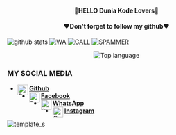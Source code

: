 <h4 align="center">
    🔰HELLO Dunia Kode Lovers🔰
</h4>

<h4 align="center">
   ❤️Don't forget to follow my github❤️
</h4 aling="center">
 
![github stats](https://github-readme-stats.vercel.app/api?username=Dunia-Kode&show_icons=true&theme=dark)
<a href="https://github.com/Dunia-Kode/Wa"><img title="WA" src="https://github-readme-stats.vercel.app/api/pin/?username=Dunia-Kode&repo=Wa&theme=vision-friendly-dark"></a>
<a href="https://github.com/Dunia-Kode/Call"><img title="CALL" src="https://github-readme-stats.vercel.app/api/pin/?username=Dunia-Kode&repo=Call&theme=vision-friendly-dark"></a>
<a href="https://github.com/Dunia-Kode/Spammer"><img title="SPAMMER" src="https://github-readme-stats.vercel.app/api/pin/?username=Dunia-Kode&repo=Spammer&theme=vision-friendly-dark"></a>
<p align="center">
  <img src="https://github-readme-stats.vercel.app/api/top-langs/?username=Dunia-Kode&layout=compact" alt="Top language">

### MY SOCIAL MEDIA
* [<img alt="Dunia-Kode's Github" align="left" width="24px" src="https://cdn.jsdelivr.net/npm/simple-icons@v3/icons/github.svg" /> <b>Github</b>](https://github.com/Dunia-Kode)<br />
* [<img alt="Dunia-Kode's Facebook" align="left" width="24px" src="https://cdn.jsdelivr.net/npm/simple-icons@v3/icons/facebook.svg" /> <b>Facebook</b>](https://www.facebook.com/s.jani.10297)<br />
* [<img alt="Dunia-Kode's Whatsapp" align="left" width="24px" src="https://cdn.jsdelivr.net/npm/simple-icons@v3/icons/whatsapp.svg" /> <b>WhatsApp</b>](https://api.whatsapp.com/send/?phone=%2B6282125068665&text&app_absent=0)<br />
* [<img alt="Dunia-Kode's Instagram" align="left" width="24px" src="https://cdn.jsdelivr.net/npm/simple-icons@v3/icons/instagram.svg" /> <b>Instagram</b>](https://Instagram.com/duniakode.official)<br />

![template_s](https://github.com/Dunia-Kode/Dunia-Kode/blob/main/IMG-20201022-WA0008.jpg)
